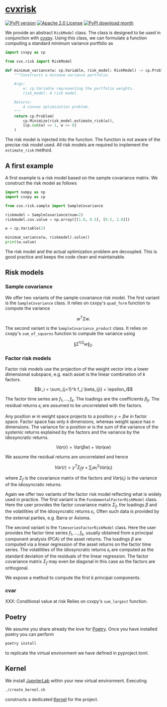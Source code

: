# [cvxrisk](http://www.cvxgrp.org/cvxrisk/)

[![PyPI version](https://badge.fury.io/py/cvxrisk.svg)](https://badge.fury.io/py/cvxrisk)
[![Apache 2.0 License](https://img.shields.io/badge/License-APACHEv2-brightgreen.svg)](https://github.com/cvxgrp/simulator/blob/master/LICENSE)
[![PyPI download month](https://img.shields.io/pypi/dm/cvxrisk.svg)](https://pypi.python.org/pypi/cvxrisk/)

We provide an abstract `RiskModel` class. The class is designed to be used in conjunction with [cvxpy](https://github.com/cvxpy/cvxpy).
Using this class, we can formulate a function computing a standard minimum variance portfolio as

```python
import cvxpy as cp

from cvx.risk import RiskModel

def minimum_variance(w: cp.Variable, risk_model: RiskModel) -> cp.Problem:
    """Constructs a minimum variance portfolio.

    Args:
        w: cp.Variable representing the portfolio weights.
        risk_model: A risk model.

    Returns:
        A convex optimization problem.
    """
    return cp.Problem(
        cp.Minimize(risk_model.estimate_risk(w)),
        [cp.sum(w) == 1, w >= 0]
    )
```

The risk model is injected into the function.
The function is not aware of the precise risk model used.
All risk models are required to implement the `estimate_risk` method.

## A first example

A first example is a risk model based on the sample covariance matrix.
We construct the risk model as follows

```python
import numpy as np
import cvxpy as cp

from cvx.risk.sample import SampleCovariance

riskmodel = SampleCovariance(num=2)
riskmodel.cov.value = np.array([[1.0, 0.5], [0.5, 2.0]])

w = cp.Variable(2)

minimum_variance(w, riskmodel).solve()
print(w.value)
```

The risk model and the actual optimization problem are decoupled.
This is good practice and keeps the code clean and maintainable.

## Risk models

### Sample covariance

We offer two variants of the sample covariance risk model.
The first variant is the `SampleCovariance` class.
It relies on cxxpy's `quad_form` function to compute the variance
```math
w^T \Sigma w.
```
The second variant is the `SampleCovariance_product` class.
It relies on cxxpy's `sum_of_squares` function to compute the variance using
```math
\| \Sigma^{1/2} w \|_2.
```


### Factor risk models

Factor risk models use the projection of the weight vector into a lower
dimensional subspace, e.g. each asset is the linear combination of $k$ factors.
```math
r_i = \sum_{j=1}^k f_j \beta_{ji} + \epsilon_i
```
The factor time series are $f_1, \ldots, f_k$. The loadings are the coefficients $\beta_{ji}$.
The residual returns $\epsilon_i$ are assumed to be uncorrelated with the factors.

Any position $w$ in weight space projects to a position $y = \beta w$ in factor space.
Factor space has only $k$ dimensions, whereas weight space has $n$ dimensions.
The variance for a position $w$ is the sum of the variance of the
systemic returns explained by the factors and the variance by the idiosyncratic returns.

```math
Var(r) = Var(\beta w) + Var(\epsilon w)
```

We assume the residual returns are uncorrelated and hence

```math
Var(r) = y^T \Sigma_f y + \sum_i w_i^2 Var(\epsilon_i)
```

where $\Sigma_f$ is the covariance matrix of the factors and $Var(\epsilon_i)$
is the variance of the idiosyncratic returns.

Again we offer two variants of the factor risk model reflecting what is widely used in practice.
The first variant is the `FundamentalFactorRiskModel` class.
Here the user provides the factor covariance matrix $\Sigma_f$,
the loadings $\beta$ and the volatilities of the idiosyncratic returns $\epsilon_i$. Often such
data is provided by the external parties, e.g. Barra or Axioma.

The second variant is the `TimeseriesFactorRiskModel` class.
Here the user provides the factor time series $f_1, \ldots, f_k$, usually obtained from
a principal component analysis (PCA) of the asset returns. The loadings $\beta$ are computed
via a linear regression of the asset returns on the factor time series.
The volatilities of the idiosyncratic returns $\epsilon_i$ are computed as the standard deviation
of the residuals of the linear regression.
The factor covariance matrix $\Sigma_f$ may even be diagonal in this case as the factors are orthogonal.

We expose a method to compute the first $k$ principal components.

### cvar

XXX: Conditional value at risk
Relies on cxxpy's `sum_largest` function.




## Poetry

We assume you share already the love for [Poetry](https://python-poetry.org). Once you have installed poetry you can perform

```bash
poetry install
```

to replicate the virtual environment we have defined in pyproject.toml.

## Kernel

We install [JupyterLab](https://jupyter.org) within your new virtual environment. Executing

```bash
./create_kernel.sh
```

constructs a dedicated [Kernel](https://docs.jupyter.org/en/latest/projects/kernels.html) for the project.
